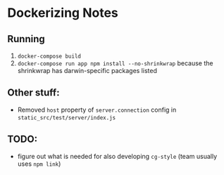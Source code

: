 # Dockerizing Notes

## Running

1. `docker-compose build`
1. `docker-compose run app npm install --no-shrinkwrap`
  because the shrinkwrap has darwin-specific packages listed

## Other stuff:

* Removed `host` property of `server.connection` config in `static_src/test/server/index.js`

## TODO:

* figure out what is needed for also developing `cg-style` (team usually uses `npm link`)
